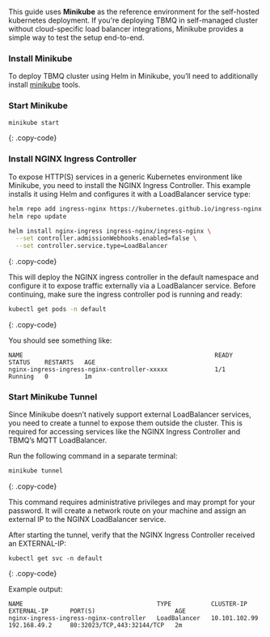 This guide uses **Minikube** as the reference environment for the self-hosted kubernetes deployment.
If you're deploying TBMQ in self-managed cluster without cloud-specific load balancer integrations, Minikube provides a simple way to test the setup end-to-end.

### Install Minikube

To deploy TBMQ cluster using Helm in Minikube, you’ll need to additionally install [minikube](https://kubernetes.io/docs/tasks/tools/#minikube) tools.

### Start Minikube

```bash
minikube start
```
{: .copy-code}

### Install NGINX Ingress Controller

To expose HTTP(S) services in a generic Kubernetes environment like Minikube, you need to install the NGINX Ingress Controller. 
This example installs it using Helm and configures it with a LoadBalancer service type:

```bash
helm repo add ingress-nginx https://kubernetes.github.io/ingress-nginx
helm repo update

helm install nginx-ingress ingress-nginx/ingress-nginx \
  --set controller.admissionWebhooks.enabled=false \
  --set controller.service.type=LoadBalancer
```
{: .copy-code}

This will deploy the NGINX ingress controller in the default namespace and configure it to expose traffic externally via a LoadBalancer service.
Before continuing, make sure the ingress controller pod is running and ready:

```bash
kubectl get pods -n default
```
{: .copy-code}

You should see something like:

```text
NAME                                                     READY   STATUS    RESTARTS   AGE
nginx-ingress-ingress-nginx-controller-xxxxx             1/1     Running   0          1m
```

### Start Minikube Tunnel

Since Minikube doesn’t natively support external LoadBalancer services, you need to create a tunnel to expose them outside the cluster. 
This is required for accessing services like the NGINX Ingress Controller and TBMQ’s MQTT LoadBalancer.

Run the following command in a separate terminal:

```bash
minikube tunnel
```
{: .copy-code}

This command requires administrative privileges and may prompt for your password. 
It will create a network route on your machine and assign an external IP to the NGINX LoadBalancer service.

After starting the tunnel, verify that the NGINX Ingress Controller received an EXTERNAL-IP:

```shell
kubectl get svc -n default
```
{: .copy-code}

Example output:

```text
NAME                                     TYPE           CLUSTER-IP       EXTERNAL-IP      PORT(S)                      AGE
nginx-ingress-ingress-nginx-controller   LoadBalancer   10.101.102.99    192.168.49.2     80:32023/TCP,443:32144/TCP   2m
```
